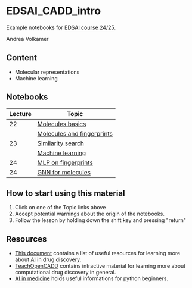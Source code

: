 # EDSAI_CADD_intro

Example notebooks for [EDSAI course 24/25](https://cms.sic.saarland/edsai24_25/). 

Andrea Volkamer

## Content

* Molecular representations
* Machine learning

## Notebooks

| Lecture   | Topic                           | 
| ----------| ------------------------------- | 
|    22     | [Molecules basics][1]  | 
|           | [Molecules and fingerprints][2]    | 
|    23     | [Similarity search][3]             | 
|           | [Machine learning][4] | 
|    24    | [MLP on fingerprints][5] |
|    24    | [GNN for molecules][6] |


[1]: https://colab.research.google.com/github/volkamerlab/EDSAI_CADD_intro//blob/main/intro_notebooks/1_RDKit_basics-and-Compound-Prep-AV.ipynb
[2]: https://colab.research.google.com/github/volkamerlab/EDSAI_CADD_intro//blob/main/intro_notebooks/2_Chemoinformatics-Intro-and-Fingerprint-Example-AV.ipynb
[3]: https://colab.research.google.com/github/volkamerlab/EDSAI_CADD_intro//blob/main/intro_notebooks/3_Pandas-Cheminformatics-AV.ipynb
[4]: https://colab.research.google.com/github/volkamerlab/EDSAI_CADD_intro//blob/main//intro_notebooks/4_Machine_Learning-AV.ipynb
[5]: https://colab.research.google.com/github/volkamerlab/EDSAI_CADD_intro//blob/main//intro_notebooks/5_Fingerprint_MLP.ipynb
[6]: https://colab.research.google.com/github/volkamerlab/EDSAI_CADD_intro//blob/main//intro_notebooks/6_GNN.ipynb

## How to start using this material

1. Click on one of the Topic links above
2. Accept potential warnings about the origin of the notebooks.
3. Follow the lesson by holding down the shift key and pressing "return"


## Resources
* [This document](https://github.com/volkamerlab/ai_in_chemistry_workshop/blob/main/resources.md) contains a list of useful resources for learning more about AI in drug discovery.
* [TeachOpenCADD](https://github.com/volkamerlab/teachopencadd/blob/master/README.md) contains intractive material for learning more about computational drug discovery in general.
* [AI in medicine](https://github.com/volkamerlab/ai_in_medicine/blob/master/README.md) holds useful informations for python beginners.
